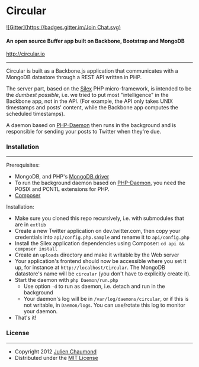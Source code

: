 # Circular
[![Gitter](https://badges.gitter.im/Join Chat.svg)](https://gitter.im/rlucia/Circular?utm_source=badge&utm_medium=badge&utm_campaign=pr-badge)

#### An open source Buffer app built on Backbone, Bootstrap and MongoDB

http://circular.io

---

Circular is built as a Backbone.js application that communicates with a MongoDB datastore through a REST API written in PHP. 

The server part, based on the [Silex](http://silex.sensiolabs.org) PHP micro-framework, is intended to be the *dumbest possible*, i.e. we tried to put most "intelligence" in the Backbone app, not in the API. (For example, the API only takes UNIX timestamps and posts' content, while the Backbone app computes the scheduled timestamps).

A daemon based on [PHP-Daemon](https://github.com/shaneharter/PHP-Daemon) then runs in the background and is responsible for sending your posts to Twitter when they're due.


### Installation
---

Prerequisites:

* MongoDB, and PHP's [MongoDB driver](http://www.mongodb.org/display/DOCS/PHP+Language+Center)
* To run the background daemon based on [PHP-Daemon](https://github.com/shaneharter/PHP-Daemon), you need the POSIX and PCNTL extensions for PHP.
* [Composer](http://getcomposer.org)

Installation:

* Make sure you cloned this repo recursively, i.e. with submodules that are in `extlib`
* Create a new Twitter application on dev.twitter.com, then copy your credentials into `api/config.php.sample` and rename it to `api/config.php`
* Install the Silex application dependencies using Composer: `cd api && composer install`
* Create an `uploads` directory and make it writable by the Web server
* Your application's frontend should now be accessible where you set it up, for instance at `http://localhost/Circular`. The MongoDB datastore's name will be `circular` (you don't have to explicitly create it).
* Start the daemon with `php Daemon/run.php` 
  * Use option `-d` to run as daemon, i.e. detach and run in the background
  * Your daemon's log will be in `/var/log/daemons/circular`, or if this is not writable, in `Daemon/logs`. You can use/rotate this log to monitor your daemon.
* That's it!


### License
---
* Copyright 2012 [Julien Chaumond](http://julien-c.fr)
* Distributed under the [MIT License](http://creativecommons.org/licenses/MIT/)